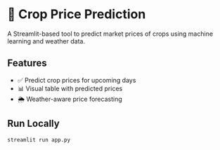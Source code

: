 # 🌾 Crop Price Prediction

A Streamlit-based tool to predict market prices of crops using machine learning and weather data.

## Features

- ✅ Predict crop prices for upcoming days
- 📊 Visual table with predicted prices
- 🌦️ Weather-aware price forecasting

## Run Locally

```bash
streamlit run app.py
